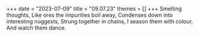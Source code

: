 +++
date = "2023-07-09"
title = "09.07.23"
themes = []
+++
Smelting thoughts,
Like ores the impurities boil away,
Condenses down into interesting nuggests,
Strung together in chains,
I season them with colour,
And watch them dance.
